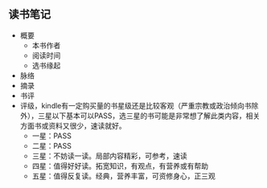 ## 读书笔记

- 概要
  - 本书作者
  - 阅读时间
  - 选书缘起
- 脉络
- 摘录
- 书评
- 评级，kindle有一定购买量的书星级还是比较客观（严重宗教或政治倾向书除外），三星以下基本可以PASS，选三星的书可能是非常想了解此类内容，相关方面书或资料又很少，速读就好。
  - 一星：PASS
  - 二星：PASS
  - 三星：不妨读一读。局部内容精彩，可参考，速读
  - 四星：值得好好读。拓宽知识，有观点，有营养或有帮助
  - 五星：值得反复读。经典，营养丰富，可资修身心，正三观


